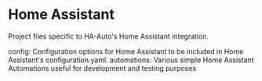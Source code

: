 # Home Assistant
Project files specific to HA-Auto's Home Assistant integration.

config: Configuration options for Home Assistant to be included in Home Assistant's configuration.yaml.
automations: Various simple Home Assistant Automations useful for development and testing purposes

